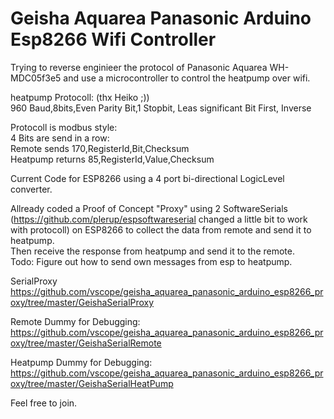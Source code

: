 # Geisha Aquarea Panasonic Arduino Esp8266 Wifi Controller

Trying to reverse enginieer the protocol of Panasonic Aquarea WH-MDC05f3e5 and use a microcontroller to control the heatpump over wifi.

heatpump Protocoll: (thx Heiko ;))<br>
960 Baud,8bits,Even Parity Bit,1 Stopbit, Leas significant Bit First, Inverse

Protocoll is modbus style: <br>
4 Bits are send in a row: <br>
Remote sends 170,RegisterId,Bit,Checksum <br>
Heatpump returns 85,RegisterId,Value,Checksum

Current Code for ESP8266 using a 4 port bi-directional LogicLevel converter.

Allready coded a Proof of Concept "Proxy" using 2 SoftwareSerials (https://github.com/plerup/espsoftwareserial changed a little bit to work with protocoll) on ESP8266 to collect the data from remote and send it to heatpump.<br>
Then receive the response from heatpump and send it to the remote.<br>
Todo: Figure out how to send own messages from esp to heatpump.<br>

SerialProxy<br>
https://github.com/vscope/geisha_aquarea_panasonic_arduino_esp8266_proxy/tree/master/GeishaSerialProxy

Remote Dummy for Debugging:<br>
https://github.com/vscope/geisha_aquarea_panasonic_arduino_esp8266_proxy/tree/master/GeishaSerialRemote

Heatpump Dummy for Debugging:<br>
https://github.com/vscope/geisha_aquarea_panasonic_arduino_esp8266_proxy/tree/master/GeishaSerialHeatPump

Feel free to join.
